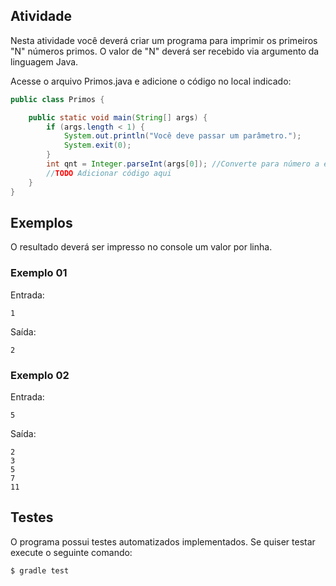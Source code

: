 ## Atividade

Nesta atividade você deverá criar um programa para imprimir os primeiros "N" números primos. O valor de "N" deverá ser recebido via argumento da linguagem Java.

Acesse o arquivo Primos.java e adicione o código no local indicado:

```java
public class Primos {

    public static void main(String[] args) {
        if (args.length < 1) {
            System.out.println("Você deve passar um parâmetro.");
            System.exit(0);
        }
        int qnt = Integer.parseInt(args[0]); //Converte para número a entrada
        //TODO Adicionar código aqui
    }
}
```

## Exemplos

O resultado deverá ser impresso no console um valor por linha.

### Exemplo 01

Entrada: 
```console
1
```   
Saída:  
```console
2
```

### Exemplo 02

Entrada:
```console
5
```   
Saída:
```console
2
3
5
7
11
```

## Testes

O programa possui testes automatizados implementados. Se quiser testar execute o seguinte comando:

```console
$ gradle test
```